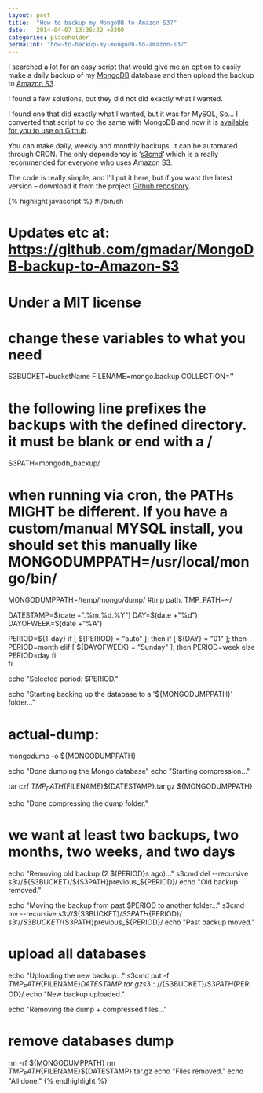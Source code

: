 ```yaml
---
layout: post
title:  "How to backup my MongoDB to Amazon S3?"
date:   2014-04-07 13:36:32 +0300
categories: placeholder
permalink: "how-to-backup-my-mongodb-to-amazon-s3/"
---
```


I searched a lot for an easy script that would give me an option to easily make a daily backup of my [MongoDB][link1] database and then upload the backup to [Amazon S3][link2].

I found a few solutions, but they did not did exactly what I wanted.

I found one that did exactly what I wanted, but it was for MySQL, So… I converted that script to do the same with MongoDB and now it is [available for you to use on Github][link3].

You can make daily, weekly and monthly backups. it can be automated through CRON. The only dependency is ‘[s3cmd][link4]‘ which is a really recommended for everyone who uses Amazon S3.

The code is really simple, and I’ll put it here, but if you want the latest version – download it from the project [Github repository][link3].

{% highlight javascript %}
#!/bin/sh

# Updates etc at: https://github.com/gmadar/MongoDB-backup-to-Amazon-S3
# Under a MIT license

# change these variables to what you need
S3BUCKET=bucketName
FILENAME=mongo.backup
COLLECTION=''
# the following line prefixes the backups with the defined directory. it must be blank or end with a /
S3PATH=mongodb_backup/
# when running via cron, the PATHs MIGHT be different. If you have a custom/manual MYSQL install, you should set this manually like MONGODUMPPATH=/usr/local/mongo/bin/
MONGODUMPPATH=/temp/mongo/dump/
#tmp path.
TMP_PATH=~/

DATESTAMP=$(date +".%m.%d.%Y")
DAY=$(date +"%d")
DAYOFWEEK=$(date +"%A")

PERIOD=${1-day}
if [ ${PERIOD} = "auto" ]; then
	if [ ${DAY} = "01" ]; then
        	PERIOD=month
	elif [ ${DAYOFWEEK} = "Sunday" ]; then
        	PERIOD=week
	else
       		PERIOD=day
	fi	
fi

echo "Selected period: $PERIOD."

echo "Starting backing up the database to a '${MONGODUMPPATH}' folder..."

# actual-dump:
mongodump -o ${MONGODUMPPATH}

echo "Done dumping the Mongo database"
echo "Starting compression..."

tar czf ${TMP_PATH}${FILENAME}${DATESTAMP}.tar.gz ${MONGODUMPPATH}

echo "Done compressing the dump folder."

# we want at least two backups, two months, two weeks, and two days
echo "Removing old backup (2 ${PERIOD}s ago)..."
s3cmd del --recursive s3://${S3BUCKET}/${S3PATH}previous_${PERIOD}/
echo "Old backup removed."

echo "Moving the backup from past $PERIOD to another folder..."
s3cmd mv --recursive s3://${S3BUCKET}/${S3PATH}${PERIOD}/ s3://${S3BUCKET}/${S3PATH}previous_${PERIOD}/
echo "Past backup moved."

# upload all databases
echo "Uploading the new backup..."
s3cmd put -f ${TMP_PATH}${FILENAME}${DATESTAMP}.tar.gz s3://${S3BUCKET}/${S3PATH}${PERIOD}/
echo "New backup uploaded."

echo "Removing the dump + compressed files..."
# remove databases dump
rm -rf ${MONGODUMPPATH}
rm ${TMP_PATH}${FILENAME}${DATESTAMP}.tar.gz
echo "Files removed."
echo "All done."
{% endhighlight %}

[link1]: https://www.mongodb.com/
[link2]: https://aws.amazon.com/s3/
[link3]: https://github.com/gmadar/MongoDB-backup-to-Amazon-S3
[link4]: http://s3tools.org/s3cmd
